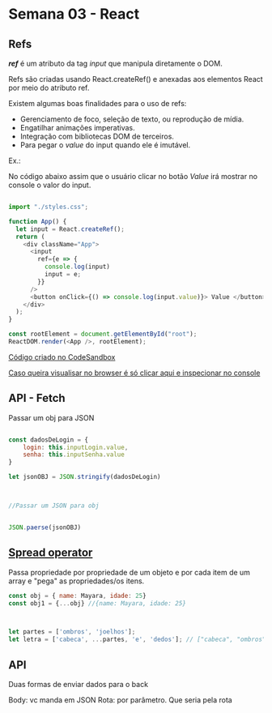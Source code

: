 # Semana 03 - React

## Refs 
_**ref**_ é um atributo da tag _input_ que manipula diretamente o DOM.

Refs são criadas usando React.createRef() e anexadas aos elementos React por meio do atributo ref.

Existem algumas boas finalidades para o uso de refs:

* Gerenciamento de foco, seleção de texto, ou reprodução de mídia.
* Engatilhar animações imperativas.
* Integração com bibliotecas DOM de terceiros.
* Para pegar o _value_ do input quando ele é imutável.

Ex.:


No código abaixo assim que o usuário clicar no botão _Value_ irá mostrar no console o valor do input.

```js

import "./styles.css";

function App() {
  let input = React.createRef();
  return (
    <div className="App">
      <input
        ref={e => {
          console.log(input)
          input = e;
        }}
      />
      <button onClick={() => console.log(input.value)}> Value </button>
    </div>
  );
}

const rootElement = document.getElementById("root");
ReactDOM.render(<App />, rootElement);

```
[Código criado no CodeSandbox](https://codesandbox.io)

[Caso queira visualisar no browser é só clicar aqui e inspecionar no console](https://ix3j0.csb.dev/)


## API - Fetch


Passar um obj para JSON
```js

const dadosDeLogin = {
    login: this.inputLogin.value,
    senha: this.inputSenha.value
}

let jsonOBJ = JSON.stringify(dadosDeLogin)



//Passar um JSON para obj


JSON.paerse(jsonOBJ)

```


## [Spread operator](https://developer.mozilla.org/pt-BR/docs/Web/JavaScript/Reference/Operators/Spread_operator)


Passa propriedade por propriedade de um objeto e por cada item de um array e "pega" as propriedades/os itens.

```js
const obj = { name: Mayara, idade: 25}
const obj1 = {...obj} //{name: Mayara, idade: 25}



let partes = ['ombros', 'joelhos'];
let letra = ['cabeca', ...partes, 'e', 'dedos']; // ["cabeca", "ombros", "joelhos", "e", "dedos"]

```

## API

Duas formas de enviar dados para o back 

Body: vc manda em JSON
Rota: por parâmetro. Que seria pela rota 